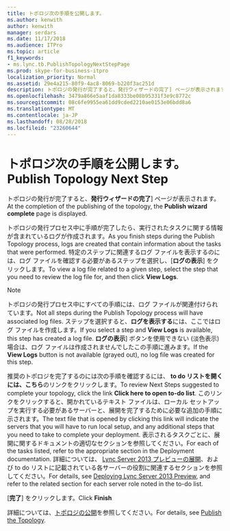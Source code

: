```yaml
---
title: トポロジ次の手順を公開します。
ms.author: kenwith
author: kenwith
manager: serdars
ms.date: 11/17/2018
ms.audience: ITPro
ms.topic: article
f1_keywords:
- ms.lync.tb.PublishTopologyNextStepPage
ms.prod: skype-for-business-itpro
localization_priority: Normal
ms.assetid: 29e4a215-80f9-4ac8-8069-b220f3ac251d
description: トポロジの発行が完了すると、発行ウィザードの完了] ページが表示されます。
ms.openlocfilehash: 3479a866e5aaf1da8333be08b95331f3e9c8772c
ms.sourcegitcommit: 08c6fe9955ea61dd9cded2210ae0153e06bdd8a6
ms.translationtype: MT
ms.contentlocale: ja-JP
ms.lasthandoff: 08/28/2018
ms.locfileid: "23260644"
---
```

# <a name="publish-topology-next-step"></a><span data-ttu-id="c1e9b-103">トポロジ次の手順を公開します。</span><span class="sxs-lookup"><span data-stu-id="c1e9b-103">Publish Topology Next Step</span></span>

<span data-ttu-id="c1e9b-104">トポロジの発行が完了すると、**発行ウィザードの完了**] ページが表示されます。</span><span class="sxs-lookup"><span data-stu-id="c1e9b-104">At the completion of the publishing of the topology, the **Publish wizard complete** page is displayed.</span></span>

<span data-ttu-id="c1e9b-105">トポロジの発行プロセス中に手順が完了したら、実行されたタスクに関する情報が含まれているログが作成されます。</span><span class="sxs-lookup"><span data-stu-id="c1e9b-105">As you finish steps during the Publish Topology process, logs are created that contain information about the tasks that were performed.</span></span> <span data-ttu-id="c1e9b-106">特定のステップに関連するログ ファイルを表示するのには、ログ ファイルを確認する必要があるステップを選択し、[**ログの表示**] をクリックします。</span><span class="sxs-lookup"><span data-stu-id="c1e9b-106">To view a log file related to a given step, select the step that you need to review the log file for, and then click **View Logs**.</span></span>

> [!NOTE]
> <span data-ttu-id="c1e9b-107">トポロジの発行プロセス中にすべての手順には、ログ ファイルが関連付けられています。</span><span class="sxs-lookup"><span data-stu-id="c1e9b-107">Not all steps during the Publish Topology process will have associated log files.</span></span> <span data-ttu-id="c1e9b-108">ステップを選択すると、**ログを表示する**には、ここではログ ファイルを作成します。</span><span class="sxs-lookup"><span data-stu-id="c1e9b-108">If you select a step and **View Logs** is available, this step has created a log file.</span></span> <span data-ttu-id="c1e9b-109">**ログの表示**] ボタンを使用できない (淡色表示) 場合は、ログ ファイルは作成されませんでしたこの手順に進みます。</span><span class="sxs-lookup"><span data-stu-id="c1e9b-109">If the **View Logs** button is not available (grayed out), no log file was created for this step.</span></span>

<span data-ttu-id="c1e9b-110">推奨のトポロジを完了するのには次の手順を確認するには、 **to do リストを開くには、こちら**のリンクをクリックします。</span><span class="sxs-lookup"><span data-stu-id="c1e9b-110">To review Next Steps suggested to complete your topology, click the link **Click here to open to-do list**.</span></span> <span data-ttu-id="c1e9b-111">このリンクをクリックすると、開かれているテキスト ファイルは、ローカル セットアップを実行する必要があるサーバーと、展開を完了するために必要な追加の手順に示されます。</span><span class="sxs-lookup"><span data-stu-id="c1e9b-111">The text file that is opened by clicking this link will indicate the servers that you will have to run local setup, and any additional steps that you need to take to complete your deployment.</span></span> <span data-ttu-id="c1e9b-112">表示されるタスクごとに、展開に関するドキュメントの適切なセクションを参照してください。</span><span class="sxs-lookup"><span data-stu-id="c1e9b-112">For each of the tasks listed, refer to the appropriate section in the Deployment documentation.</span></span> <span data-ttu-id="c1e9b-113">詳細については、 [Lync Server 2013 プレビューの展開](https://technet.microsoft.com/library/b76795a4-4e71-4c70-a5c0-d1197fa8028c.aspx)、および to do リストに記載されている各サーバーの役割に関連するセクションを参照してください。</span><span class="sxs-lookup"><span data-stu-id="c1e9b-113">For details, see [Deploying Lync Server 2013 Preview](https://technet.microsoft.com/library/b76795a4-4e71-4c70-a5c0-d1197fa8028c.aspx), and refer to the related section for each server role noted in the to-do list.</span></span>

<span data-ttu-id="c1e9b-114">[**完了**] をクリックします。</span><span class="sxs-lookup"><span data-stu-id="c1e9b-114">Click **Finish**</span></span>

<span data-ttu-id="c1e9b-115">詳細については、[トポロジの公開](https://technet.microsoft.com/library/3b5a744b-b3a8-4538-a55e-e2e4f72dff47.aspx)を参照してください。</span><span class="sxs-lookup"><span data-stu-id="c1e9b-115">For details, see [Publish the Topology](https://technet.microsoft.com/library/3b5a744b-b3a8-4538-a55e-e2e4f72dff47.aspx).</span></span>


